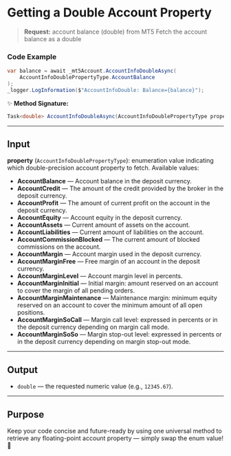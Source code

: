 # Getting a Double Account Property

> **Request:** account balance (double) from MT5
> Fetch the account balance as a double

### Code Example

```csharp
var balance = await _mt5Account.AccountInfoDoubleAsync(
    AccountInfoDoublePropertyType.AccountBalance
);
_logger.LogInformation($"AccountInfoDouble: Balance={balance}");
```

✨ **Method Signature:**

```csharp
Task<double> AccountInfoDoubleAsync(AccountInfoDoublePropertyType property)
```

---

## Input

**property** (`AccountInfoDoublePropertyType`): enumeration value indicating which double-precision account property to fetch. Available values:

* **AccountBalance** — Account balance in the deposit currency.
* **AccountCredit** — The amount of the credit provided by the broker in the deposit currency.
* **AccountProfit** — The amount of current profit on the account in the deposit currency.
* **AccountEquity** — Account equity in the deposit currency.
* **AccountAssets** — Current amount of assets on the account.
* **AccountLiabilities** — Current amount of liabilities on the account.
* **AccountCommissionBlocked** — The current amount of blocked commissions on the account.
* **AccountMargin** — Account margin used in the deposit currency.
* **AccountMarginFree** — Free margin of an account in the deposit currency.
* **AccountMarginLevel** — Account margin level in percents.
* **AccountMarginInitial** — Initial margin: amount reserved on an account to cover the margin of all pending orders.
* **AccountMarginMaintenance** — Maintenance margin: minimum equity reserved on an account to cover the minimum amount of all open positions.
* **AccountMarginSoCall** — Margin call level: expressed in percents or in the deposit currency depending on margin call mode.
* **AccountMarginSoSo** — Margin stop-out level: expressed in percents or in the deposit currency depending on margin stop-out mode.

---

## Output

* `double` — the requested numeric value (e.g., `12345.67`).

---

## Purpose

Keep your code concise and future-ready by using one universal method to retrieve any floating-point account property — simply swap the enum value! 🚀
